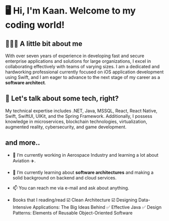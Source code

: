 # 🖥️ Hi, I'm Kaan. Welcome to my coding world!

## 🙋🏼‍♂️ A little bit about me

With over seven years of experience in developing fast and secure enterprise applications and solutions for large organizations, I excel in collaborating effectively with teams of varying sizes. I am a dedicated and hardworking professional currently focused on iOS application development using Swift, and I am eager to advance to the next stage of my career as a **software architect**.

## 🔧 Let's talk about some tech, right?

My technical expertise includes .NET, Java, MSSQL, React, React Native, Swift, SwiftUI, UIKit, and the Spring Framework. Additionally, I possess knowledge in microservices, blockchain technologies, virtualization, augmented reality, cybersecurity, and game development.

## and more..

- 🔭 I’m currently working in Aerospace Industry and learning a lot about Aviation ✈️.
- 🌱 I’m currently learning about **software architectures** and making a solid background on backend and cloud services.
- 📫 You can reach me via e-mail and ask about anything.

- Books that I reading/read
☑️ Clean Architecture
☑️ Designing Data-Intensive Applications: The Big Ideas Behind
✅ Effective Java
✅ Design Patterns: Elements of Reusable Object-Oriented Software

<!--
**premiumbrain/premiumbrain** is a ✨ _special_ ✨ repository because its `README.md` (this file) appears on your GitHub profile.

Here are some ideas to get you started:

- 🔭 I’m currently working on ...
- 🌱 I’m currently learning ...
- 👯 I’m looking to collaborate on ...
- 🤔 I’m looking for help with ...
- 💬 Ask me about ...
- 📫 How to reach me: ...
- 😄 Pronouns: ...
- ⚡ Fun fact: ...
-->
